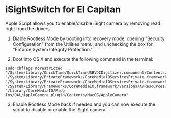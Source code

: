 # iSightSwitch for El Capitan 

Apple Script allows you to enable/disable iSight camera by removing read right from the drivers.

1) Diable Rootless Mode by booting into recovery mode, opening "Security Configuration" from the Utilities menu, and unchecking the box for "Enforce System Integrity Protection."

2) Boot into OS X and execute the following command in the terminal:

```
sudo chflags norestricted "/System/Library/QuickTime/QuickTimeUSBVDCDigitizer.component/Contents/MacOS/QuickTimeUSBVDCDigitizer" "/System/Library/PrivateFrameworks/CoreMediaIOServicesPrivate.framework/Versions/A/Resources/AVC.plugin/Contents/MacOS/AVC" "/System/Library/PrivateFrameworks/CoreMediaIOServicesPrivate.framework/Versions/A/Resources/AVC.plugin/Contents/MacOS/AVC" "/System/Library/Frameworks/CoreMediaIO.framework/Versions/A/Resources/VDC.plugin/Contents/MacOS/VDC" "/Library/CoreMediaIO/Plug-Ins/DAL/AppleCamera.plugin/Contents/MacOS/AppleCamera"
```

3) Enable Rootless Mode back if needed and you can now execute the script to disable or enable the iSight camera.
